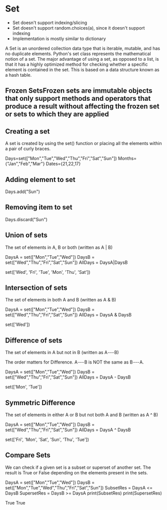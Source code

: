 # Set

- Set doesn't support indexing/slicing
- Set doesn't support random.choices(a), since it doesn't support indexing
- Implementation is mostly similar to dictionary

A Set is an unordered collection data type that is iterable, mutable, and has no duplicate elements. Python's set class represents the mathematical notion of a set. The major advantage of using a set, as opposed to a list, is that it has a highly optimized method for checking whether a specific element is contained in the set. This is based on a data structure known as a hash table.

## Frozen SetsFrozen sets are immutable objects that only support methods and operators that produce a result without affecting the frozen set or sets to which they are applied

## Creating a set

A set is created by using the set() function or placing all the elements within a pair of curly braces.

Days=set(["Mon","Tue","Wed","Thu","Fri","Sat","Sun"])
Months={"Jan","Feb","Mar"}
Dates={21,22,17}

## Adding element to set

Days.add("Sun")

## Removing item to set

Days.discard("Sun")

## Union of sets

The set of elements in A, B or both (written as A | B)

DaysA = set(["Mon","Tue","Wed"])
DaysB = set(["Wed","Thu","Fri","Sat","Sun"])
AllDays = DaysA|DaysB

set(['Wed', 'Fri', 'Tue', 'Mon', 'Thu', 'Sat'])

## Intersection of sets

The set of elements in both A and B (written as A & B)

DaysA = set(["Mon","Tue","Wed"])
DaysB = set(["Wed","Thu","Fri","Sat","Sun"])
AllDays = DaysA & DaysB

set(['Wed'])

## Difference of sets

The set of elements in A but not in B (written as A --- B)

The order matters for Difference. A --- B is NOT the same as B --- A.

DaysA = set(["Mon","Tue","Wed"])
DaysB = set(["Wed","Thu","Fri","Sat","Sun"])
AllDays = DaysA - DaysB

set(['Mon', 'Tue'])

## Symmetric Difference

The set of elements in either A or B but not both A and B (written as A ^ B)

DaysA = set(["Mon","Tue","Wed"])
DaysB = set(["Wed","Thu","Fri","Sat","Sun"])
AllDays = DaysA ^ DaysB

set(['Fri', 'Mon', 'Sat', 'Sun', 'Thu', 'Tue'])

## Compare Sets

We can check if a given set is a subset or superset of another set. The result is True or False depending on the elements present in the sets.

DaysA = set(["Mon","Tue","Wed"])
DaysB = set(["Mon","Tue","Wed","Thu","Fri","Sat","Sun"])
SubsetRes = DaysA <= DaysB
SupersetRes = DaysB >= DaysA
print(SubsetRes)
print(SupersetRes)

True
True
